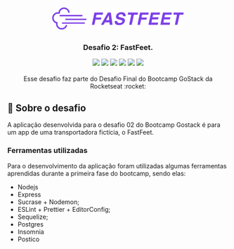 <h1 align="center">
  <img alt="Fastfeet" title="Fastfeet" src=".github/logo.png" width="300px" />
</h1>

<h3 align="center">
  Desafio 2: FastFeet.

![](https://img.shields.io/github/package-json/v/morpa/Backend-FastFeet.svg)
![](https://img.shields.io/github/last-commit/morpa/Backend-FastFeet.svg?color=red)
![](https://img.shields.io/github/languages/top/morpa/Backend-FastFeet.svg?color=yellow)
![](https://img.shields.io/github/languages/count/morpa/Backend-FastFeet.svg?color=lightgrey)
![](https://img.shields.io/github/languages/code-size/morpa/Backend-FastFeet.svg)
![](https://img.shields.io/github/repo-size/morpa/Backend-FastFeet.svg?color=blueviolet)

</h3>

<p align="center">Esse desafio faz parte do Desafio Final do Bootcamp GoStack da Rocketseat :rocket: </p>

## :rocket: Sobre o desafio

A aplicação desenvolvida para o desafio 02 do Bootcamp Gostack é para um app de uma transportadora fictícia, o FastFeet.

### **Ferramentas utilizadas**

Para o desenvolvimento da aplicação foram utilizadas algumas ferramentas aprendidas durante a primeira fase do bootcamp, sendo elas:

- Nodejs
- Express
- Sucrase + Nodemon;
- ESLint + Prettier + EditorConfig;
- Sequelize;
- Postgres
- Insomnia
- Postico
